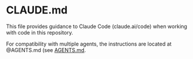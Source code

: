 # CLAUDE.md

This file provides guidance to Claude Code (claude.ai/code) when working with code in this repository.

For compatibility with multiple agents, the instructions are located at @AGENTS.md (see [AGENTS.md](./AGENTS.md).

